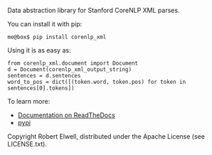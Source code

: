 Data abstraction library for Stanford CoreNLP XML parses.

You can install it with pip:

    me@box$ pip install corenlp_xml

Using it is as easy as:

    from corenlp_xml.document import Document
    d = Document(corenlp_xml_output_string)
    sentences = d.sentences
    word_to_pos = dict([(token.word, token.pos) for token in sentences[0].tokens])

To learn more:

 * [Documentation on ReadTheDocs](http://corenlp-xml-library.readthedocs.org/en/latest/index.html)
 * [pypi](https://pypi.python.org/pypi/corenlp-xml/0.0.1)

Copyright Robert Elwell, distributed under the Apache License (see LICENSE.txt).
